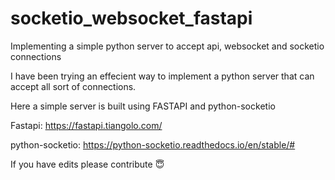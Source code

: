 # socketio_websocket_fastapi
Implementing a simple python server to accept api, websocket and socketio connections


I have been trying an effecient way to implement a python server that can accept all sort of connections.

Here a simple server is built using FASTAPI and python-socketio

Fastapi: https://fastapi.tiangolo.com/

python-socketio: https://python-socketio.readthedocs.io/en/stable/#

If you have edits please contribute 😇
